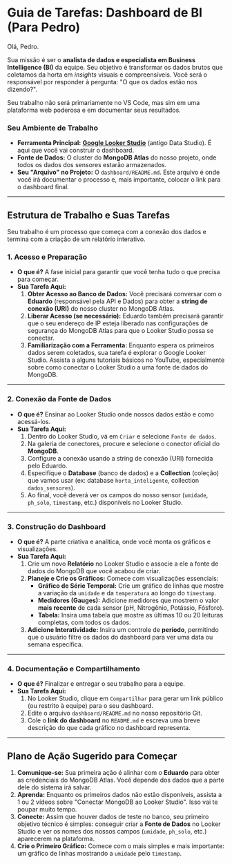 # Guia de Tarefas: Dashboard de BI (Para Pedro)

Olá, Pedro.

Sua missão é ser o **analista de dados e especialista em Business Intelligence (BI)** da equipe. Seu objetivo é transformar os dados brutos que coletamos da horta em *insights* visuais e compreensíveis. Você será o responsável por responder à pergunta: "O que os dados estão nos dizendo?".

Seu trabalho não será primariamente no VS Code, mas sim em uma plataforma web poderosa e em documentar seus resultados.

### Seu Ambiente de Trabalho

* **Ferramenta Principal:** [**Google Looker Studio**](https://lookerstudio.google.com/) (antigo Data Studio). É aqui que você vai construir o dashboard.
* **Fonte de Dados:** O cluster do **MongoDB Atlas** do nosso projeto, onde todos os dados dos sensores estarão armazenados.
* **Seu "Arquivo" no Projeto:** O `dashboard/README.md`. Este arquivo é onde você irá documentar o processo e, mais importante, colocar o link para o dashboard final.

---

## Estrutura de Trabalho e Suas Tarefas

Seu trabalho é um processo que começa com a conexão dos dados e termina com a criação de um relatório interativo.

### 1. Acesso e Preparação

* **O que é?** A fase inicial para garantir que você tenha tudo o que precisa para começar.
* **Sua Tarefa Aqui:**
    1.  **Obter Acesso ao Banco de Dados:** Você precisará conversar com o **Eduardo** (responsável pela API e Dados) para obter a **string de conexão (URI)** do nosso cluster no MongoDB Atlas.
    2.  **Liberar Acesso (se necessário):** Eduardo também precisará garantir que o seu endereço de IP esteja liberado nas configurações de segurança do MongoDB Atlas para que o Looker Studio possa se conectar.
    3.  **Familiarização com a Ferramenta:** Enquanto espera os primeiros dados serem coletados, sua tarefa é explorar o Google Looker Studio. Assista a alguns tutoriais básicos no YouTube, especialmente sobre como conectar o Looker Studio a uma fonte de dados do MongoDB.

---

### 2. Conexão da Fonte de Dados

* **O que é?** Ensinar ao Looker Studio onde nossos dados estão e como acessá-los.
* **Sua Tarefa Aqui:**
    1.  Dentro do Looker Studio, vá em `Criar` e selecione `Fonte de dados`.
    2.  Na galeria de conectores, procure e selecione o conector oficial do **MongoDB**.
    3.  Configure a conexão usando a string de conexão (URI) fornecida pelo Eduardo.
    4.  Especifique o **Database** (banco de dados) e a **Collection** (coleção) que vamos usar (ex: database `horta_inteligente`, collection `dados_sensores`).
    5.  Ao final, você deverá ver os campos do nosso sensor (`umidade`, `ph_solo`, `timestamp`, etc.) disponíveis no Looker Studio.

---

### 3. Construção do Dashboard

* **O que é?** A parte criativa e analítica, onde você monta os gráficos e visualizações.
* **Sua Tarefa Aqui:**
    1.  Crie um novo **Relatório** no Looker Studio e associe a ele a fonte de dados do MongoDB que você acabou de criar.
    2.  **Planeje e Crie os Gráficos:** Comece com visualizações essenciais:
        * **Gráfico de Série Temporal:** Crie um gráfico de linhas que mostre a variação da `umidade` e da `temperatura` ao longo do `timestamp`.
        * **Medidores (Gauges):** Adicione medidores que mostrem o valor **mais recente** de cada sensor (pH, Nitrogênio, Potássio, Fósforo).
        * **Tabela:** Insira uma tabela que mostre as últimas 10 ou 20 leituras completas, com todos os dados.
    3.  **Adicione Interatividade:** Insira um controle de **período**, permitindo que o usuário filtre os dados do dashboard para ver uma data ou semana específica.

---

### 4. Documentação e Compartilhamento

* **O que é?** Finalizar e entregar o seu trabalho para a equipe.
* **Sua Tarefa Aqui:**
    1.  No Looker Studio, clique em `Compartilhar` para gerar um link público (ou restrito à equipe) para o seu dashboard.
    2.  Edite o arquivo `dashboard/README.md` no nosso repositório Git.
    3.  Cole o **link do dashboard** no `README.md` e escreva uma breve descrição do que cada gráfico no dashboard representa.

---

## Plano de Ação Sugerido para Começar

1.  **Comunique-se:** Sua primeira ação é alinhar com o **Eduardo** para obter as credenciais do MongoDB Atlas. Você depende dos dados que a parte dele do sistema irá salvar.
2.  **Aprenda:** Enquanto os primeiros dados não estão disponíveis, assista a 1 ou 2 vídeos sobre "Conectar MongoDB ao Looker Studio". Isso vai te poupar muito tempo.
3.  **Conecte:** Assim que houver dados de teste no banco, seu primeiro objetivo técnico é simples: conseguir criar a **Fonte de Dados** no Looker Studio e ver os nomes dos nossos campos (`umidade`, `ph_solo`, etc.) aparecerem na plataforma.
4.  **Crie o Primeiro Gráfico:** Comece com o mais simples e mais importante: um gráfico de linhas mostrando a `umidade` pelo `timestamp`.
